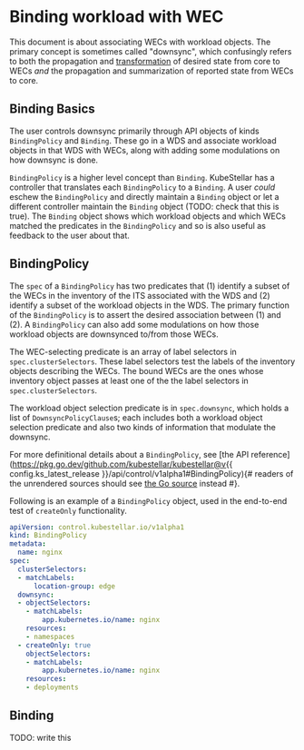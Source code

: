 # Binding workload with WEC

This document is about associating WECs with workload objects. The
primary concept is sometimes called "downsync", which confusingly
refers to both the propagation and [transformation](transforming.md)
of desired state from core to WECs _and_ the propagation and
summarization of reported state from WECs to core.

## Binding Basics

The user controls downsync primarily through API objects of kinds
`BindingPolicy` and `Binding`. These go in a WDS and associate
workload objects in that WDS with WECs, along with adding some
modulations on how downsync is done.

`BindingPolicy` is a higher level concept than `Binding`. KubeStellar
has a controller that translates each `BindingPolicy` to a
`Binding`. A user _could_ eschew the `BindingPolicy` and directly
maintain a `Binding` object or let a different controller maintain the
`Binding` object (TODO: check that this is true). The `Binding` object
shows which workload objects and which WECs matched the predicates in
the `BindingPolicy` and so is also useful as feedback to the user
about that.

## BindingPolicy

The `spec` of a `BindingPolicy` has two predicates that (1) identify a
subset of the WECs in the inventory of the ITS associated with the WDS
and (2) identify a subset of the workload objects in the WDS. The
primary function of the `BindingPolicy` is to assert the desired
association between (1) and (2). A `BindingPolicy` can also add some
modulations on how those workload objects are downsynced to/from those
WECs.

The WEC-selecting predicate is an array of label selectors in
`spec.clusterSelectors`. These label selectors test the labels of the
inventory objects describing the WECs. The bound WECs are the ones
whose inventory object passes at least one of the the label selectors
in `spec.clusterSelectors`.

The workload object selection predicate is in `spec.downsync`, which
holds a list of `DownsyncPolicyClause`s; each includes both a workload
object selection predicate and also two kinds of information that
modulate the downsync.

For more definitional details about a `BindingPolicy`, see [the API reference](https://pkg.go.dev/github.com/kubestellar/kubestellar@v{{ config.ks_latest_release }}/api/control/v1alpha1#BindingPolicy){# readers of the unrendered sources should see [the Go source](../../../api/control/v1alpha1/types.go) instead #}.

Following is an example of a `BindingPolicy` object, used in the
end-to-end test of `createOnly` functionality.

```yaml
apiVersion: control.kubestellar.io/v1alpha1
kind: BindingPolicy
metadata:
  name: nginx
spec:
  clusterSelectors:
  - matchLabels:
      location-group: edge
  downsync:
  - objectSelectors:
    - matchLabels:
        app.kubernetes.io/name: nginx
    resources:
    - namespaces
  - createOnly: true
    objectSelectors:
    - matchLabels:
        app.kubernetes.io/name: nginx
    resources:
    - deployments
```

## Binding

TODO: write this
